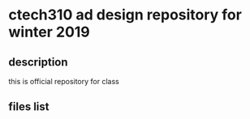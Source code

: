 # ctech310 ad design repository for winter 2019
## description 
this is official repository for class
## files list 
